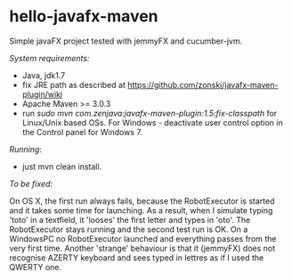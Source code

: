 hello-javafx-maven
==================

Simple javaFX project tested with jemmyFX and cucumber-jvm.

*System requirements:*

- Java, jdk1.7
- fix JRE path as described at https://github.com/zonski/javafx-maven-plugin/wiki
- Apache Maven >= 3.0.3
- run *sudo mvn com.zenjava:javafx-maven-plugin:1.5:fix-classpath*  for Linux/Unix based OSs. For Windows - deactivate user control option in the Control panel for Windows 7.

*Running*:

- just mvn clean install.

*To be fixed:*

On OS X, the first run always fails, because the RobotExecutor is started and it takes some time for launching. As a result, when I simulate typing 'toto' in a textfield, it 'looses' the first letter and types in 'oto'. The RobotExecutor stays running and the second test run is OK. 
On a WindowsPC no RobotExecutor launched and everything passes from the very first time. 
Another 'strange' behaviour is that it (jemmyFX) does not recognise AZERTY keyboard and sees typed in lettres as if I used the QWERTY one.

